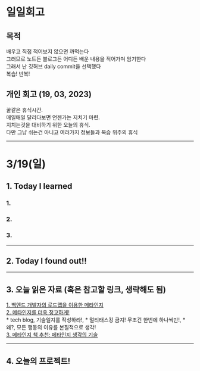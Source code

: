 # 일일회고

## 목적
배우고 직접 적어보지 않으면 까먹는다   
그러므로 노트든 블로그든 어디든 배운 내용을 적어가며 암기한다   
그래서 난 깃허브 daily commit을 선택했다   
복습! 반복!

## 개인 회고 (19, 03, 2023)
꿀같은 휴식시간. <br>
매일매일 달리다보면 언젠가는 지치기 마련.  <br>
지치는것을 대비하기 위한 오늘의 휴식. <br>
다만 그냥 쉬는건 아니고 여러가지 정보들과 복습 위주의 휴식 <br>
- - - -
# 3/19(일)

## 1. Today I learned
### 1. 

### 2. 

### 3. 
- - - -

## 2. Today I found out!!

- - - -

## 3. 오늘 읽은 자료 (혹은 참고할 링크, 생략해도 됨)
[1. 백엔드 개발자의 로드맵을 이용한 메타인지](https://velog.io/@yoopark/2022-backend-roadmap) <br>
[2. 메타인지를 더욱 정교하게!](https://riedel.tistory.com/352)<br>* tech blog, 기술일지를 작성하라!, * 멀티태스킹 금지! 무조건 한번에 하나씩만!, * 왜?, 모든 행동의 이유를 본질적으로 생각!<br> 
[3. 메타인지 책 추천: 메타인지 생각의 기술](http://www.yes24.com/Product/Goods/96181788)

- - - -
 
## 4. 오늘의 프로젝트!

